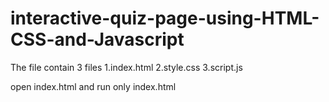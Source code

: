 # interactive-quiz-page-using-HTML-CSS-and-Javascript

The file contain 3 files
1.index.html
2.style.css
3.script.js

open index.html and run only index.html
